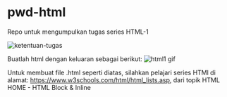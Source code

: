 # pwd-html
Repo untuk mengumpulkan tugas series HTML-1

![ketentuan-tugas](https://user-images.githubusercontent.com/77085799/113951906-c37bd900-983e-11eb-90ce-b404d800d312.png)

Buatlah html dengan keluaran sebagai berikut:
![html1 gif](https://user-images.githubusercontent.com/77085799/113954141-7f3f0780-9843-11eb-993f-e71f6412ab84.gif)

Untuk membuat file .html seperti diatas, silahkan pelajari series HTMl di alamat: https://www.w3schools.com/html/html_lists.asp, dari topik HTML HOME - HTML Block & Inline
